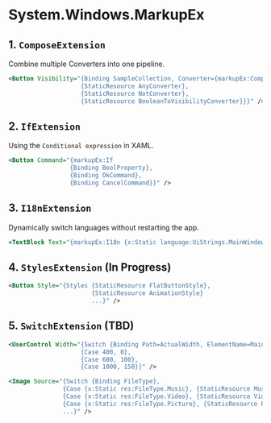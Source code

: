# System.Windows.MarkupEx

## 1. `ComposeExtension`

Combine multiple Converters into one pipeline.

```xml
<Button Visibility="{Binding SampleCollection, Converter={markupEx:Compose
                    {StaticResource AnyConverter},
                    {StaticResource NotConverter},
                    {StaticResource BooleanToVisibilityConverter}}}" />
```

## 2. `IfExtension`

Using the `Conditional expression` in XAML.

```xml
<Button Command="{markupEx:If
                 {Binding BoolProperty},
                 {Binding OkCommand},
                 {Binding CancelCommand}}" />
```

## 3. `I18nExtension`

Dynamically switch languages without restarting the app.

```xml
<TextBlock Text="{markupEx:I18n {x:Static language:UiStrings.MainWindow_Title}}" />
```

## 4. `StylesExtension` (In Progress)

```xml
<Button Style="{Styles {StaticResource FlatButtonStyle},
                       {StaticResource AnimationStyle}
                       ...}" />
```

## 5. `SwitchExtension` (TBD)

```xml
<UserControl Width="{Switch {Binding Path=ActualWidth, ElementName=MainWindow},
                    {Case 400, 0},
                    {Case 600, 100},
                    {Case 1000, 150}}" />
```

```xml
<Image Source="{Switch {Binding FileType},
               {Case {x:Static res:FileType.Music}, {StaticResource MusicIcon}},
               {Case {x:Static res:FileType.Video}, {StaticResource VideoIcon}},
               {Case {x:Static res:FileType.Picture}, {StaticResource PictureIcon}},
               ...}" />
```
